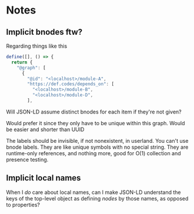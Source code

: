# Notes

## Implicit bnodes ftw?

Regarding things like this

```javascript
define([], () => {
  return {
    "@graph": [
      {
        "@id": "<localhost>/module-A",
        "https://def.codes/depends_on": [
          "<localhost>/module-B",
          "<localhost>/module-D",
        ],
```

Will JSON-LD assume distinct bnodes for each item if they're not given?

Would prefer it since they only have to be unique within this graph. Would be
easier and shorter than UUID

The labels should be invisible, if not nonexistent, in userland. You can't use
bnode labels. They are like unique symbols with no special string. They are
runtime-only references, and nothing more, good for O(1) collection and presence
testing.

## Implicit local names

When I _do_ care about local names, can I make JSON-LD understand the keys of
the top-level object as defining _nodes_ by those names, as opposed to
properties?
